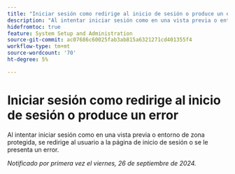 ```yaml
---
title: "Iniciar sesión como redirige al inicio de sesión o produce un error"
description: "Al intentar iniciar sesión como en una vista previa o entorno de zona protegida, se redirige al usuario a la página de inicio de sesión o se le presenta un error."
hidefromtoc: true
feature: System Setup and Administration
source-git-commit: ac07686c60025fab3ab815a6321271cd401355f4
workflow-type: tm+mt
source-wordcount: '70'
ht-degree: 5%

---
```



# Iniciar sesión como redirige al inicio de sesión o produce un error

Al intentar iniciar sesión como en una vista previa o entorno de zona protegida, se redirige al usuario a la página de inicio de sesión o se le presenta un error.

_Notificado por primera vez el viernes, 26 de septiembre de 2024._
